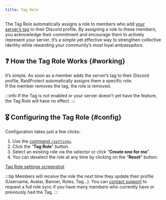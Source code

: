 ```yaml
---
title: Tag Role
---
```


The Tag Role automatically assigns a role to members who add [your server’s tag](https://support.discord.com/hc/en-us/articles/31444248479639-Server-Tags) to their Discord profile. By assigning a role to these members, you acknowledge their commitment and encourage them to actively represent your server. It’s a simple yet effective way to strengthen collective identity while rewarding your community’s most loyal ambassadors.

## ❓ How the Tag Role Works {#working}

It’s simple. As soon as a member adds the server’s tag to their Discord profile, RaidProtect automatically assigns them a specific role.  
If the member removes the tag, the role is removed.

:::info
If the Tag is not enabled or your server doesn’t yet have the feature, the Tag Role will have no effect.
:::

## 🎖️ Configuring the Tag Role {#config}

Configuration takes just a few clicks:  
1. Use the [command `/settings`](../setup.md#settings).  
2. Click the “**Tag Role**” button.  
3. Select an existing role via the selector or click “**Create one for me**”.  
4. You can deselect the role at any time by clicking on the “**Reset**” button.

[Tag Role settings screenshot](../../../../en/docusaurus-plugin-content-docs/current/assets/rp-settings-tag-role.webp)

:::tip
Members will receive the role the next time they update their profile (Username, Avatar, Banner, Roles, Tag…). You can [contact support](https://raidprotect.bot/discord) to request a full role sync if you have many members who currently have or previously had the Tag.
:::